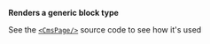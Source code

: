 **Renders a generic block type**

See the [`<CmsPage/>`](#cmspage) source code to see how it's used
